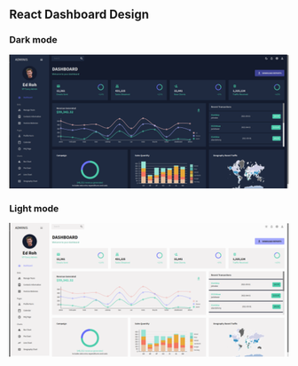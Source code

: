 ## React Dashboard Design

### Dark mode

![](https://github.com/aayush-dhakal/react-dashboard/blob/master/screenshots/dark%20mode.png?raw=true)

### Light mode

![](https://github.com/aayush-dhakal/react-dashboard/blob/master/screenshots/light%20mode.png?raw=true)
